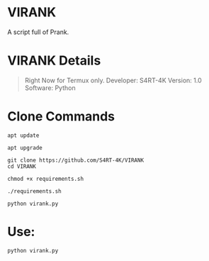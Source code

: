 # VIRANK
A script full of Prank.

# VIRANK Details
>Right Now for Termux only.
>Developer: S4RT-4K
>Version: 1.0
>Software: Python

# Clone Commands

```
apt update
```
```
apt upgrade
```
```
git clone https://github.com/S4RT-4K/VIRANK
cd VIRANK
```
```
chmod +x requirements.sh
```
```
./requirements.sh
```
```
python virank.py
```
# Use:
```
python virank.py
```
